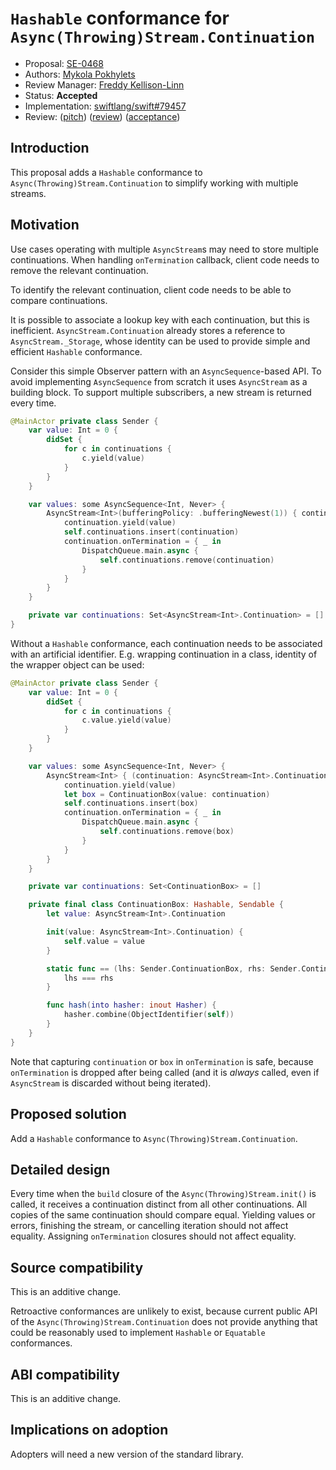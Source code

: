 # `Hashable` conformance for `Async(Throwing)Stream.Continuation`

* Proposal: [SE-0468](0468-async-stream-continuation-hashable-conformance.md)
* Authors: [Mykola Pokhylets](https://github.com/nickolas-pohilets)
* Review Manager: [Freddy Kellison-Linn](https://github.com/Jumhyn)
* Status: **Accepted**
* Implementation: [swiftlang/swift#79457](https://github.com/swiftlang/swift/pull/79457)
* Review: ([pitch](https://forums.swift.org/t/pitch-add-hashable-conformance-to-asyncstream-continuation/77897)) ([review](https://forums.swift.org/t/se-0468-hashable-conformance-for-async-throwing-stream-continuation/78487)) ([acceptance](https://forums.swift.org/t/accepted-se-0468-hashable-conformance-for-async-throwing-stream-continuation/79116))

## Introduction

This proposal adds a `Hashable` conformance to `Async(Throwing)Stream.Continuation`
to simplify working with multiple streams.

## Motivation

Use cases operating with multiple `AsyncStream`s may need to store multiple continuations.
When handling `onTermination` callback, client code needs to remove the relevant continuation.

To identify the relevant continuation, client code needs to be able to compare continuations.

It is possible to associate a lookup key with each continuation, but this is inefficient.
`AsyncStream.Continuation` already stores a reference to `AsyncStream._Storage`,
whose identity can be used to provide simple and efficient `Hashable` conformance.

Consider this simple Observer pattern with an `AsyncSequence`-based API.
To avoid implementing `AsyncSequence` from scratch it uses `AsyncStream` as a building block.
To support multiple subscribers, a new stream is returned every time.

```swift
@MainActor private class Sender {
    var value: Int = 0 {
        didSet {
            for c in continuations {
                c.yield(value)
            }
        }
    }

    var values: some AsyncSequence<Int, Never> {
        AsyncStream<Int>(bufferingPolicy: .bufferingNewest(1)) { continuation in
            continuation.yield(value)
            self.continuations.insert(continuation)
            continuation.onTermination = { _ in
                DispatchQueue.main.async {
                    self.continuations.remove(continuation)
                }
            }
        }
    }

    private var continuations: Set<AsyncStream<Int>.Continuation> = []
}
```

Without a `Hashable` conformance, each continuation needs to be associated with an artificial identifier.
E.g. wrapping continuation in a class, identity of the wrapper object can be used:

```swift
@MainActor private class Sender {
    var value: Int = 0 {
        didSet {
            for c in continuations {
                c.value.yield(value)
            }
        }
    }

    var values: some AsyncSequence<Int, Never> {
        AsyncStream<Int> { (continuation: AsyncStream<Int>.Continuation) -> Void in
            continuation.yield(value)
            let box = ContinuationBox(value: continuation)
            self.continuations.insert(box)
            continuation.onTermination = { _ in
                DispatchQueue.main.async {
                    self.continuations.remove(box)
                }
            }
        }
    }

    private var continuations: Set<ContinuationBox> = []

    private final class ContinuationBox: Hashable, Sendable {
        let value: AsyncStream<Int>.Continuation

        init(value: AsyncStream<Int>.Continuation) {
            self.value = value
        }

        static func == (lhs: Sender.ContinuationBox, rhs: Sender.ContinuationBox) -> Bool {
            lhs === rhs
        }

        func hash(into hasher: inout Hasher) {
            hasher.combine(ObjectIdentifier(self))
        }
    }
}
```

Note that capturing `continuation` or `box` in `onTermination` is safe, because `onTermination` is dropped after being called
(and it is _always_ called, even if `AsyncStream` is discarded without being iterated).

## Proposed solution

Add a `Hashable` conformance to `Async(Throwing)Stream.Continuation`.

## Detailed design

Every time when the `build` closure of the `Async(Throwing)Stream.init()` is called,
it receives a continuation distinct from all other continuations.
All copies of the same continuation should compare equal.
Yielding values or errors, finishing the stream, or cancelling iteration should not affect equality.
Assigning `onTermination` closures should not affect equality.

## Source compatibility

This is an additive change.

Retroactive conformances are unlikely to exist, because current public API of the `Async(Throwing)Stream.Continuation` 
does not provide anything that could be reasonably used to implement `Hashable` or `Equatable` conformances.

## ABI compatibility

This is an additive change. 

## Implications on adoption

Adopters will need a new version of the standard library.

